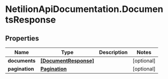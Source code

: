 # NetilionApiDocumentation.DocumentsResponse

## Properties
Name | Type | Description | Notes
------------ | ------------- | ------------- | -------------
**documents** | [**[DocumentResponse]**](DocumentResponse.md) |  | [optional] 
**pagination** | [**Pagination**](Pagination.md) |  | [optional] 


